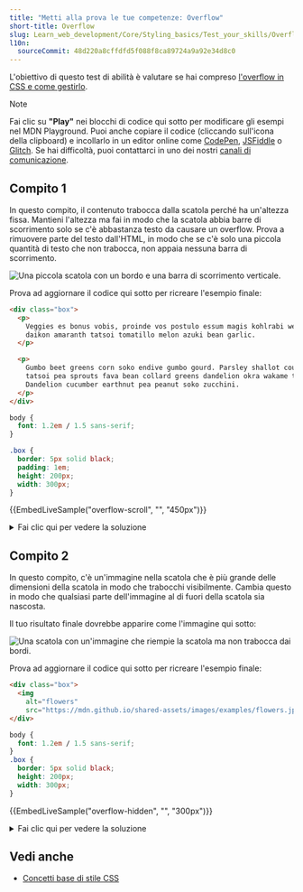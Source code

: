 ```yaml
---
title: "Metti alla prova le tue competenze: Overflow"
short-title: Overflow
slug: Learn_web_development/Core/Styling_basics/Test_your_skills/Overflow
l10n:
  sourceCommit: 48d220a8cffdfd5f088f8ca89724a9a92e34d8c0
---
```


L'obiettivo di questo test di abilità è valutare se hai compreso [l'overflow in CSS e come gestirlo](/it/docs/Learn_web_development/Core/Styling_basics/Overflow).

> [!NOTE]
> Fai clic su **"Play"** nei blocchi di codice qui sotto per modificare gli esempi nel MDN Playground.
> Puoi anche copiare il codice (cliccando sull'icona della clipboard) e incollarlo in un editor online come [CodePen](https://codepen.io/), [JSFiddle](https://jsfiddle.net/) o [Glitch](https://glitch.com/).
> Se hai difficoltà, puoi contattarci in uno dei nostri [canali di comunicazione](/it/docs/MDN/Community/Communication_channels).

## Compito 1

In questo compito, il contenuto trabocca dalla scatola perché ha un'altezza fissa. Mantieni l'altezza ma fai in modo che la scatola abbia barre di scorrimento solo se c'è abbastanza testo da causare un overflow. Prova a rimuovere parte del testo dall'HTML, in modo che se c'è solo una piccola quantità di testo che non trabocca, non appaia nessuna barra di scorrimento.

![Una piccola scatola con un bordo e una barra di scorrimento verticale.](mdn-overflow1.png)

Prova ad aggiornare il codice qui sotto per ricreare l'esempio finale:

```html live-sample___overflow-scroll
<div class="box">
  <p>
    Veggies es bonus vobis, proinde vos postulo essum magis kohlrabi welsh onion
    daikon amaranth tatsoi tomatillo melon azuki bean garlic.
  </p>

  <p>
    Gumbo beet greens corn soko endive gumbo gourd. Parsley shallot courgette
    tatsoi pea sprouts fava bean collard greens dandelion okra wakame tomato.
    Dandelion cucumber earthnut pea peanut soko zucchini.
  </p>
</div>
```

```css live-sample___overflow-scroll
body {
  font: 1.2em / 1.5 sans-serif;
}

.box {
  border: 5px solid black;
  padding: 1em;
  height: 200px;
  width: 300px;
}
```

{{EmbedLiveSample("overflow-scroll", "", "450px")}}

<details>
<summary>Fai clic qui per vedere la soluzione</summary>

Dovresti aggiungere `overflow: auto` in modo che la scatola acquisisca le barre di scorrimento solo quando il contenuto è troppo grande:

```css
.box {
  overflow: auto;
}
```

</details>

## Compito 2

In questo compito, c'è un'immagine nella scatola che è più grande delle dimensioni della scatola in modo che trabocchi visibilmente. Cambia questo in modo che qualsiasi parte dell'immagine al di fuori della scatola sia nascosta.

Il tuo risultato finale dovrebbe apparire come l'immagine qui sotto:

![Una scatola con un'immagine che riempie la scatola ma non trabocca dai bordi.](mdn-overflow2.png)

Prova ad aggiornare il codice qui sotto per ricreare l'esempio finale:

```html live-sample___overflow-hidden
<div class="box">
  <img
    alt="flowers"
    src="https://mdn.github.io/shared-assets/images/examples/flowers.jpg" />
</div>
```

```css live-sample___overflow-hidden
body {
  font: 1.2em / 1.5 sans-serif;
}
.box {
  border: 5px solid black;
  height: 200px;
  width: 300px;
}
```

{{EmbedLiveSample("overflow-hidden", "", "300px")}}

<details>
<summary>Fai clic qui per vedere la soluzione</summary>

Dovresti aggiungere `overflow: hidden` al selettore `.box`:

```css
.box {
  overflow: hidden;
}
```

</details>

## Vedi anche

- [Concetti base di stile CSS](/it/docs/Learn_web_development/Core/Styling_basics)
